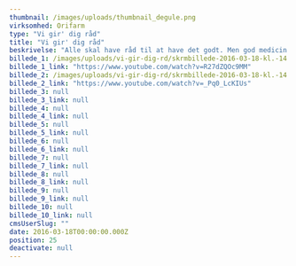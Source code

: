 ```yaml
---
thumbnail: /images/uploads/thumbnail_degule.png
virksomhed: Orifarm
type: "Vi gir' dig råd"
title: "Vi gir' dig råd"
beskrivelse: "Alle skal have råd til at have det godt. Men god medicin til en god pris gør det ikke alene. Ordentlig rådgivning er lige så vigtig, for at forbrugeren kan føle sig tryg – og godt behandlet. Med udgangspunkt i denne indsigt har vi sammen med Orifarm udviklet kommunikationskonceptet ”Vi gir' dig råd”, som på tværs af medier fortæller historien om, at apotekerne og Orifarm i fællesskab giver råd til god medicin såvel som råd til at forebygge og lindre gener i hverdagen. \n\n"
billede_1: /images/uploads/vi-gir-dig-rd/skrmbillede-2016-03-18-kl.-14.21.53.png
billede_1_link: "https://www.youtube.com/watch?v=R27dZQOc9MM"
billede_2: /images/uploads/vi-gir-dig-rd/skrmbillede-2016-03-18-kl.-14.25.07.png
billede_2_link: "https://www.youtube.com/watch?v=_Pq0_LcKIUs"
billede_3: null
billede_3_link: null
billede_4: null
billede_4_link: null
billede_5: null
billede_5_link: null
billede_6: null
billede_6_link: null
billede_7: null
billede_7_link: null
billede_8: null
billede_8_link: null
billede_9: null
billede_9_link: null
billede_10: null
billede_10_link: null
cmsUserSlug: ""
date: 2016-03-18T00:00:00.000Z
position: 25
deactivate: null
---
```


